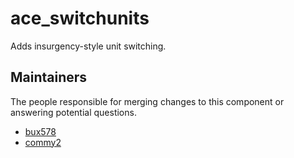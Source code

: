 ace_switchunits
===============

Adds insurgency-style unit switching.


## Maintainers

The people responsible for merging changes to this component or answering potential questions.

- [bux578](https://github.com/bux578)
- [commy2](https://github.com/commy2)
